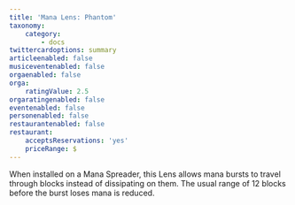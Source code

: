 ```yaml
---
title: 'Mana Lens: Phantom'
taxonomy:
    category:
        - docs
twittercardoptions: summary
articleenabled: false
musiceventenabled: false
orgaenabled: false
orga:
    ratingValue: 2.5
orgaratingenabled: false
eventenabled: false
personenabled: false
restaurantenabled: false
restaurant:
    acceptsReservations: 'yes'
    priceRange: $
---
```


When installed on a Mana Spreader, this Lens allows mana bursts to travel through blocks instead of dissipating on them. The usual range of 12 blocks before the burst loses mana is reduced.